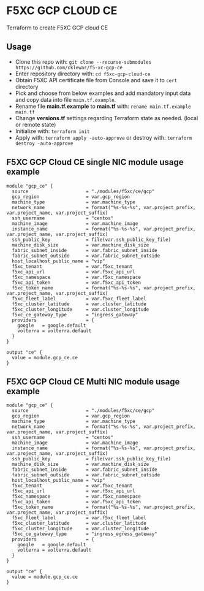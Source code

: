 # F5XC GCP CLOUD CE

Terraform to create F5XC GCP cloud CE

## Usage

- Clone this repo with: `git clone --recurse-submodules https://github.com/cklewar/f5-xc-gcp-ce`
- Enter repository directory with: `cd f5xc-gcp-cloud-ce`
- Obtain F5XC API certificate file from Console and save it to `cert` directory
- Pick and choose from below examples and add mandatory input data and copy data into file `main.tf.example`.
- Rename file __main.tf.example__ to __main.tf__ with: `rename main.tf.example main.tf`
- Change __versions.tf__ settings regarding Terraform state as needed. (local or remote state) 
- Initialize with: `terraform init`
- Apply with: `terraform apply -auto-approve` or destroy with: `terraform destroy -auto-approve`

## F5XC GCP Cloud CE single NIC module usage example

````hcl
module "gcp_ce" {
  source                     = "./modules/f5xc/ce/gcp"
  gcp_region                 = var.gcp_region
  machine_type               = var.machine_type
  network_name               = format("%s-%s-%s", var.project_prefix, var.project_name, var.project_suffix)
  ssh_username               = "centos"
  machine_image              = var.machine_image
  instance_name              = format("%s-%s-%s", var.project_prefix, var.project_name, var.project_suffix)
  ssh_public_key             = file(var.ssh_public_key_file)
  machine_disk_size          = var.machine_disk_size
  fabric_subnet_inside       = var.fabric_subnet_inside
  fabric_subnet_outside      = var.fabric_subnet_outside
  host_localhost_public_name = "vip"
  f5xc_tenant                = var.f5xc_tenant
  f5xc_api_url               = var.f5xc_api_url
  f5xc_namespace             = var.f5xc_namespace
  f5xc_api_token             = var.f5xc_api_token
  f5xc_token_name            = format("%s-%s-%s", var.project_prefix, var.project_name, var.project_suffix)
  f5xc_fleet_label           = var.f5xc_fleet_label
  f5xc_cluster_latitude      = var.cluster_latitude
  f5xc_cluster_longitude     = var.cluster_longitude
  f5xc_ce_gateway_type       = "ingress_gateway"
  providers                  = {
    google   = google.default
    volterra = volterra.default
  }
}

output "ce" {
  value = module.gcp_ce.ce
}
````

## F5XC GCP Cloud CE Multi NIC module usage example

````hcl
module "gcp_ce" {
  source                     = "./modules/f5xc/ce/gcp"
  gcp_region                 = var.gcp_region
  machine_type               = var.machine_type
  network_name               = format("%s-%s-%s", var.project_prefix, var.project_name, var.project_suffix)
  ssh_username               = "centos"
  machine_image              = var.machine_image
  instance_name              = format("%s-%s-%s", var.project_prefix, var.project_name, var.project_suffix)
  ssh_public_key             = file(var.ssh_public_key_file)
  machine_disk_size          = var.machine_disk_size
  fabric_subnet_inside       = var.fabric_subnet_inside
  fabric_subnet_outside      = var.fabric_subnet_outside
  host_localhost_public_name = "vip"
  f5xc_tenant                = var.f5xc_tenant
  f5xc_api_url               = var.f5xc_api_url
  f5xc_namespace             = var.f5xc_namespace
  f5xc_api_token             = var.f5xc_api_token
  f5xc_token_name            = format("%s-%s-%s", var.project_prefix, var.project_name, var.project_suffix)
  f5xc_fleet_label           = var.f5xc_fleet_label
  f5xc_cluster_latitude      = var.cluster_latitude
  f5xc_cluster_longitude     = var.cluster_longitude
  f5xc_ce_gateway_type       = "ingress_egress_gateway"
  providers                  = {
    google   = google.default
    volterra = volterra.default
  }
}

output "ce" {
  value = module.gcp_ce.ce
}
````
